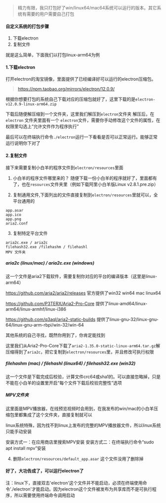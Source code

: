 > 精力有限，我只打包好了win/linux64/mac64系统可以运行的版本。其它系统有需要的用户需要自己打包

#### 自定义系统的打包步骤
1. 下载electron
2. 复制文件

就是这么简单，下面我们以打包linux-arm64为例

#### 1.下载electron
打开electron的淘宝镜像，里面提供了已经编译好可以运行的electron压缩包。

> https://npm.taobao.org/mirrors/electron/12.0.9/

根据你想要打包的系统自己下载对应的压缩包就好了，这里下载的是`electron-v12.0.9-linux-arm64.zip`

下载后随便解压缩到一个文件夹，这里我们解压到`electron`文件夹
解压后，在`electron` 文件夹里面有一个 `electron`文件，需要你手动修改这个文件的属性，在权限里勾选上“允许文件作为程序执行”

最后可以在终端执行命令`./electron`运行一下看看是否可以正常运行。能够正常运行说明你下对了


#### 2.复制文件

接下来需要复制小白羊的程序文件到`electron/resources`里面

1. 小白羊的程序文件哪里来的？
随便下载一份小白羊的程序就好了，里面都有了，也在`resources`文件夹里（例如下载阿里小白羊版Linux v2.8.1.pre.zip）

2. 复制通用文件,下面列出的文件直接复制到`electron/resources`里就可以，全平台通用的
``````
app.asar
app.ico
app.png
aria2.conf
``````

3. 复制特定平台文件
``````
aria2c.exe / aria2c
filehash32.exe /filehashm / filehashl
MPV 文件夹
``````



##### aria2c (linux/mac) / aria2c.exe (windows) 
这一个文件是aria2下载软件，需要复制你对应的平台的编译版本（这里是linux-arm64）

https://github.com/aria2/aria2/releases  官方提供了win32 win64 mac linux64

https://github.com/P3TERX/Aria2-Pro-Core 提供了linux-amd64/linux-arm64/linux-armhf/linux-i386

https://github.com/q3aql/aria2-static-builds 提供了linux-gnu-32/linux-gnu-64/linux-gnu-arm-rbpi/win-32/win-64

其他系统的自己寻找，既然你用到了，你肯定能找到

这里我们从Aria2-Pro-Core下载了`aria2-1.35.0-static-linux-arm64.tar.gz`解压缩得到了`aria2c`，把它复制到`electron/resources`里，并且修改可执行权限

##### filehashm (mac) / filehashl (linux64) / filehash32.exe (win32)
这一个文件是下载完成后校验，计算文件crc64或sha1的。可以直接忽略掉，只是不能在小白羊的设置里开启“每个文件下载后校验完整性”选项

##### MPV文件夹
这里面是MPV播放器，在线预览视频时会用到，在我发布的win/mac的小白羊压缩包里都集成了这个文件夹，直接复制就可以

linux系统特殊，因为找不到linux上发布的完整的MPV播放器文件，所以linux系统只能手动安装

安装方式一：在应用商店里搜索MPV安装
安装方式二：在终端执行命令“sudo apt install mpv”安装

4. 删除`electron/resources/default_app.asar` 这个文件没用了删除掉


#### 好了，大功告成了，可以运行electron了

注：linux下，直接双击'electron'这个文件并不能启动，必须在终端使用命令'./electron'才能启动。因为electron这个文件被发布为共享库而不是可执行程序，所以需要使用终端命令调用启动



